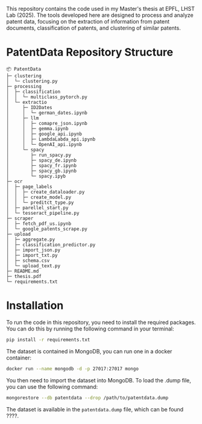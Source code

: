 This repository contains the code used in my Master's thesis at EPFL, LHST Lab (2025).
The tools developed here are designed to process and analyze patent data, focusing on the extraction of information from patent documents, classification of patents, and clustering of similar patents.
# PatentData Repository Structure
```
📦 PatentData
├─ clustering
│  └─ clustering.py
├─ processing
│  ├─ classification
│  │  └─ multiclass_pytorch.py
│  └─ extractio
│     ├─ ID2Dates
│     │  └─ german_dates.ipynb
│     ├─ llm
│     │  ├─ comapre_json.ipynb
│     │  ├─ gemma.ipynb
│     │  ├─ google_api.ipynb
│     │  ├─ LambdaLabda_api.ipynb
│     │  └─ OpenAI_api.ipynb
│     └─ spacy
│        ├─ run_spacy.py
│        ├─ spacy_de.ipynb
│        ├─ spacy_fr.ipynb
│        ├─ spacy_gb.ipynb
│        └─ spacy.ipyb
├─ ocr
│  ├─ page_labels
│  │  ├─ create_dataloader.py
│  │  ├─ create_model.py
│  │  └─ preditct_type.py
│  ├─ parellel_start.py
│  └─ tesseract_pipeline.py
├─ scraper
│  ├─ fetch_pdf_us.ipynb
│  └─ google_patents_scrape.py
├─ upload
│  ├─ aggregate.py
│  ├─ classification_predictor.py
│  ├─ import_json.py
│  ├─ import_txt.py
│  ├─ schema.csv
│  └─ upload_text.py
├─ README.md
├─ thesis.pdf
└─ requirements.txt
```
# Installation
To run the code in this repository, you need to install the required packages. You can do this by running the following command in your terminal:
```bash
pip install -r requirements.txt
```
The dataset is contained in MongoDB, you can run one in a docker container:
```bash
docker run --name mongodb -d -p 27017:27017 mongo
```

You then need to import the dataset into MongoDB. To load the .dump file, you can use the following command:
```bash
mongorestore --db patentdata --drop /path/to/patentdata.dump
```

The dataset is available in the `patentdata.dump` file, which can be found ????.

